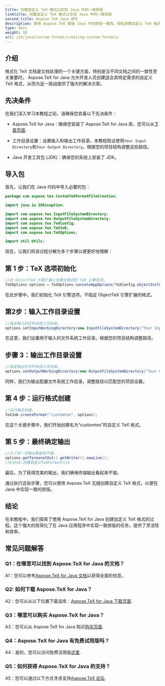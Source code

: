 ```yaml
---
title: 创建自定义 TeX 格式以实现 Java 中的一致排版
linktitle: 创建自定义 TeX 格式以实现 Java 中的一致排版
second_title: Aspose.TeX Java API
description: 使用 Aspose.TeX 增强 Java 中的排版一致性。轻松创建自定义 TeX 格式。
type: docs
weight: 10
url: /zh/java/custom-format/creating-custom-formats/
---
```

## 介绍

格式化 TeX 文档是文档处理的一个关键方面，特别是当不同文档之间的一致性至关重要时。 Aspose.TeX for Java 允许开发人员创建适合其特定需求的自定义 TeX 格式，从而为这一挑战提供了强大的解决方案。

## 先决条件

在我们深入学习本教程之前，请确保您具备以下先决条件：

-  Aspose.TeX for Java：确保您安装了 Aspose.TeX for Java 库。您可以从[下载页面](https://releases.aspose.com/tex/java/).

- 工作目录设置：设置输入和输出工作目录。本教程假设使用`Your Input Directory`和`Your Output Directory`。根据您的项目结构调整这些路径。

- Java 开发工具包 (JDK)：确保您的系统上安装了 JDK。

## 导入包

首先，让我们在 Java 代码中导入必要的包：

```java
package com.aspose.tex.CustomTeXFormatFileCreation;

import java.io.IOException;

import com.aspose.tex.InputFileSystemDirectory;
import com.aspose.tex.OutputFileSystemDirectory;
import com.aspose.tex.TeXConfig;
import com.aspose.tex.TeXJob;
import com.aspose.tex.TeXOptions;

import util.Utils;
```

现在，让我们将该过程分解为多个步骤以便更好地理解：

## 第 1 步：TeX 选项初始化

```java
//在 ObjectTeX 引擎扩展上创建无格式的 TeX 引擎选项。
TeXOptions options = TeXOptions.consoleAppOptions(TeXConfig.objectIniTeX());
```

在此步骤中，我们初始化 TeX 引擎选项，不指定 ObjectTeX 引擎扩展的格式。

## 第2步：输入工作目录设置

```java
//指定输入的文件系统工作目录。
options.setInputWorkingDirectory(new InputFileSystemDirectory("Your Input Directory"));
```

在这里，我们设置用于输入的文件系统工作目录。根据您的项目结构调整路径。

## 步骤 3：输出工作目录设置

```java
//指定输出的文件系统工作目录。
options.setOutputWorkingDirectory(new OutputFileSystemDirectory("Your Output Directory"));
```

同样，我们为输出配置文件系统工作目录。调整路径以匹配您的项目设置。

## 第 4 步：运行格式创建

```java
//运行格式创建。
TeXJob.createFormat("customtex", options);
```

在这个关键步骤中，我们开始创建名为“customtex”的自定义 TeX 格式。

## 第 5 步：最终确定输出

```java
//为了进一步输出看起来不错。
options.getTerminalOut().getWriter().newLine();
//ExEnd:创建自定义TeXFormatFile
```

最后，为了获得完美的输出，我们确保终端输出看起来不错。

通过执行这些步骤，您可以使用 Aspose.TeX 无缝创建自定义 TeX 格式，以便在 Java 中实现一致的排版。

## 结论

在本教程中，我们探索了使用 Aspose.TeX for Java 创建自定义 TeX 格式的过程。这个强大的库简化了在 Java 应用程序中实现一致排版的任务，提供了灵活性和效率。

## 常见问题解答

### Q1：在哪里可以找到 Aspose.TeX for Java 的文档？

 A1：您可以参考[Aspose.TeX for Java 文档](https://reference.aspose.com/tex/java/)以获得全面的信息。

### Q2: 如何下载 Aspose.TeX for Java？

 A2：您可以从以下位置下载该库：[Aspose.TeX for Java 下载页面](https://releases.aspose.com/tex/java/).

### Q3：哪里可以购买 Aspose.TeX for Java？

 A3：您可以从 Aspose.TeX for Java 购买[购买页面](https://purchase.aspose.com/buy).

### Q4：Aspose.TeX for Java 有免费试用版吗？

 A4：是的，您可以访问免费试用版[这里](https://releases.aspose.com/).

### Q5：如何获得 Aspose.TeX for Java 的支持？

 A5：您可以通过以下方式寻求支持[Aspose.TeX 论坛](https://forum.aspose.com/c/tex/47).
